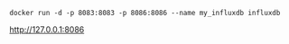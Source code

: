 ```shell script
docker run -d -p 8083:8083 -p 8086:8086 --name my_influxdb influxdb
```

http://127.0.0.1:8086